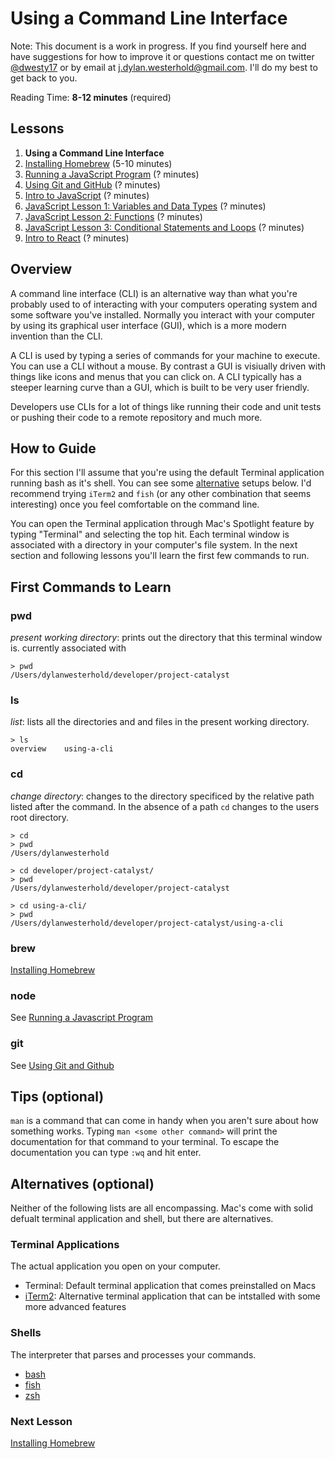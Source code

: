 # Using a Command Line Interface

Note: This document is a work in progress. If you find yourself here and have suggestions for how to improve it or questions contact me on twitter [@dwesty17](https://twitter.com/dwesty17) or by email at j.dylan.westerhold@gmail.com. I'll do my best to get back to you.

Reading Time: **8-12 minutes** (required)

## Lessons
1. **Using a Command Line Interface**
1. [Installing Homebrew](https://github.com/project-catalyst/installing-homebrew) (5-10 minutes)
1. [Running a JavaScript Program](https://github.com/project-catalyst/running-a-javascript-program) (? minutes)
1. [Using Git and GitHub](https://github.com/project-catalyst/using-git-and-github) (? minutes)
1. [Intro to JavaScript](https://github.com/project-catalyst/overview) (? minutes)
1. [JavaScript Lesson 1: Variables and Data Types](https://github.com/project-catalyst/overview) (? minutes)
1. [JavaScript Lesson 2: Functions](https://github.com/project-catalyst/overview) (? minutes)
1. [JavaScript Lesson 3: Conditional Statements and Loops](https://github.com/project-catalyst/overview) (? minutes)
1. [Intro to React](https://github.com/project-catalyst/overview) (? minutes)

## Overview

A command line interface (CLI) is an alternative way than what you're probably used to of interacting with your computers operating system and some software you've installed. Normally you interact with your computer by using its graphical user interface (GUI), which is a more modern invention than the CLI.

A CLI is used by typing a series of commands for your machine to execute. You can use a CLI without a mouse. By contrast a GUI is visiually driven with things like icons and menus that you can click on. A CLI typically has a steeper learning curve than a GUI, which is built to be very user friendly.

Developers use CLIs for a lot of things like running their code and unit tests or pushing their code to a remote repository and much more.

## How to Guide

For this section I'll assume that you're using the default Terminal application running bash as it's shell. You can see some [alternative](#Alternatives) setups below. I'd recommend trying `iTerm2` and `fish` (or any other combination that seems interesting) once you feel comfortable on the command line. 

You can open the Terminal application through Mac's Spotlight feature by typing "Terminal" and selecting the top hit. Each terminal window is associated with a directory in your computer's file system. In the next section and following lessons you'll learn the first few commands to run.

## First Commands to Learn

### pwd

_present working directory_: prints out the directory that this terminal window is. currently associated with

```shell
> pwd
/Users/dylanwesterhold/developer/project-catalyst
```

### ls

_list_: lists all the directories and and files in the present working directory.

```shell
> ls
overview    using-a-cli
```

### cd

_change directory_: changes to the directory specificed by the relative path listed after the command. In the absence of a path `cd` changes to the users root directory.

```shell
> cd
> pwd
/Users/dylanwesterhold
```

```shell
> cd developer/project-catalyst/
> pwd
/Users/dylanwesterhold/developer/project-catalyst
```

```shell
> cd using-a-cli/
> pwd
/Users/dylanwesterhold/developer/project-catalyst/using-a-cli
```

### brew

[Installing Homebrew](https://github.com/project-catalyst/installing-homebrew)

### node

See [Running a Javascript Program](https://github.com/project-catalyst/running-a-javascript-program)

### git

See [Using Git and Github](https://github.com/project-catalyst/using-git-and-github)

## Tips (optional)

`man` is a command that can come in handy when you aren't sure about how something works. Typing `man <some other command>` will print the documentation for that command to your terminal. To escape the documentation you can type `:wq` and hit enter.

## Alternatives (optional)

Neither of the following lists are all encompassing. Mac's come with solid defualt terminal application and shell, but there are alternatives.

### Terminal Applications

The actual application you open on your computer.

* Terminal: Default terminal application that comes preinstalled on Macs 
* [iTerm2](https://www.iterm2.com/): Alternative terminal application that can be intstalled with some more advanced features

### Shells

The interpreter that parses and processes your commands.

* [bash](https://www.gnu.org/software/bash/)
* [fish](https://fishshell.com/)
* [zsh](http://ohmyz.sh/)

### Next Lesson

[Installing Homebrew](https://github.com/project-catalyst/installing-homebrew)